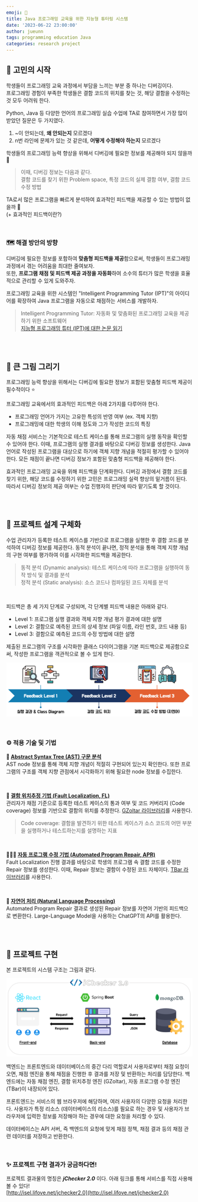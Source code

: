 ```yaml
---
emoji: 🤖
title: Java 프로그래밍 교육을 위한 지능형 튜터링 시스템
date: '2023-06-22 23:00:00'
author: jueunn
tags: programming education Java
categories: research project
---
```


## 💭 고민의 시작

학생들이 프로그래밍 교육 과정에서 부담을 느끼는 부분 중 하나는 디버깅이다.  
프로그래밍 경험이 부족한 학생들은 결함 코드의 위치를 찾는 것, 해당 결함을 수정하는 것 모두 어려워 한다.  

Python, Java 등 다양한 언어의 프로그래밍 실습 수업에 TA로 참여하면서 가장 많이 받았던 질문은 두 가지였다.
1. ~이 안되는데, **왜 안되는지** 모르겠다
2. n번 라인에 문제가 있는 것 같은데, **어떻게 수정해야 하는지** 모르겠다


학생들의 프로그래밍 능력 향상을 위해서 디버깅에 필요한 정보를 제공해야 되지 않을까 🤔

> 이때, 디버깅 정보는 다음과 같다.  
> 결함 코드를 찾기 위한 Problem space, 특정 코드의 실제 결함 여부, 결함 코드 수정 방법

TA로서 많은 프로그램을 빠르게 분석하여 효과적인 피드백을 제공할 수 있는 방법이 없을까 🤔  
(+ 효과적인 피드백이란?)

<br>

### 🗺 해결 방안의 방향

디버깅에 필요한 정보를 포함하여 **맞춤형 피드백을 제공**함으로써, 학생들이 프로그래밍 과정에서 겪는 어려움을 최대한 줄여보자.  
또한, **프로그램 채점 및 피드백 제공 과정을 자동화**하여 소수의 튜터가 많은 학생을 효율적으로 관리할 수 있게 도와주자.  

프로그래밍 교육을 위한 시스템인 "Intelligent Programming Tutor (IPT)"의 아이디어를 확장하여 Java 프로그램을 자동으로 채점하는 서비스를 개발하자.

> Intelligent Programming Tutor: 자동화 및 맞춤화된 프로그래밍 교육을 제공하기 위한 소프트웨어   
> [지능형 프로그래밍 튜터 (IPT)에 대한 논문 읽기](http://www.jooyongyi.com/papers/ESEC-FSE17-a.pdf)

<br><br>

## 🔎 큰 그림 그리기

프로그래밍 능력 향상을 위해서는 디버깅에 필요한 정보가 포함된 맞춤형 피드백 제공이 필수적이다️ ⭐️  

프로그래밍 교육에서의 효과적인 피드백은 아래 2가지를 다루어야 한다.
* 프로그래밍 언어가 가지는 고유한 특성의 반영 여부 (ex. 객체 지향)
* 프로그래밍에 대한 학생의 이해 정도와 그가 작성한 코드의 특징

자동 채점 서비스는 기본적으로 테스트 케이스를 통해 프로그램의 실행 동작을 확인할 수 있어야 한다. 이때, 프로그램의 실행 결과를 바탕으로 디버깅 정보를 생성한다. Java 언어로 작성된 프로그램을 대상으로 하기에 객체 지향 개념을 적절히 평가할 수 있어야 한다. 모든 채점이 끝나면 디버깅 정보가 포함된 맞춤형 피드백을 제공해야 한다.  

효과적인 프로그래밍 교육을 위해 피드백을 단계화한다. 디버깅 과정에서 결함 코드를 찾기 위한, 해당 코드를 수정하기 위한 고민은 프로그래밍 실력 향상의 밑거름이 된다. 따라서 디버깅 정보의 제공 여부는 수업 진행자의 판단에 따라 맡기도록 할 것이다.

<br><br>

## 🚀 프로젝트 설계 구체화

수업 관리자가 등록한 테스트 케이스를 기반으로 프로그램을 실행한 후 결함 코드를 분석하여 디버깅 정보를 제공한다. 동적 분석이 끝나면, 정적 분석을 통해 객체 지향 개념의 구현 여부를 평가하여 이를 시각화한 피드백을 제공한다.  
> 동적 분석 (Dynamic analysis): 테스트 케이스에 따라 프로그램을 실행하여 동작 방식 및 결과를 분석  
> 정적 분석 (Static analysis): 소스 코드나 컴파일된 코드 자체를 분석

<br>

피드백은 총 세 가지 단계로 구성되며, 각 단계별 피드백 내용은 아래와 같다.
* Level 1: 프로그램 실행 결과와 객체 지향 개념 평가 결과에 대한 설명
* Level 2: 결함으로 예측된 코드의 상세 정보 (파일 이름, 라인 번호, 코드 내용 등)
* Level 3: 결함으로 예측된 코드의 수정 방법에 대한 설명

제출된 프로그램의 구조를 시각화한 클래스 다이어그램을 기본 피드백으로 제공함으로써, 작성한 프로그램을 객관적으로 볼 수 있게 한다.  

![feedback-design.png](feedback-design.png)

<br>

### ⚙️ 적용 기술 및 기법

**🍃 <U>Abstract Syntax Tree (AST) 구문 분석</U>**  
AST node 정보를 통해 객체 지향 개념이 적절히 구현되어 있는지 확인한다. 또한 프로그램의 구조를 객체 지향 관점에서 시각화하기 위해 필요한 node 정보를 수집한다.

<br>

**📍 <U>결함 위치추정 기법 (Fault Localization, FL)</U>**  
관리자가 채점 기준으로 등록한 테스트 케이스의 통과 여부 및 코드 커버리지 (Code coverage) 정보를 기반으로 결함의 위치를 추정한다. [GZoltar 라이브러리](https://gzoltar.com/index.html)를 사용한다.  
> Code coverage: 결함을 발견하기 위한 테스트 케이스가 소스 코드의 어떤 부분을 실행하거나 테스트하는지를 설명하는 지표   

<br>

**👩🏻‍🔧 <U>자동 프로그램 수정 기법 (Automated Program Repair, APR)</U>**  
Fault Localization 진행 결과를 바탕으로 학생의 프로그램 속 결함 코드를 수정한 Repair 정보를 생성한다. 이때, Repair 정보는 결함이 수정된 코드 자체이다. [TBar 라이브러리](https://github.com/TruX-DTF/TBar)를 사용한다. 

<br>

**💬 <U>자연어 처리 (Natural Language Processing)</U>**  
Automated Program Repair 결과로 생성된 Repair 정보를 자연어 기반의 피드백으로 변환한다. Large-Language Model을 사용하는 ChatGPT의 API를 활용한다.

<br><br>

## 🤖 프로젝트 구현

본 프로젝트의 시스템 구조는 그림과 같다.  

![system-detail.png](system-detail.png)  

백엔드는 프론트엔드와 데이터베이스의 중간 다리 역할로서 사용자로부터 채점 요청이 오면, 채점 엔진을 통해 채점을 진행한 후 결과를 저장 및 반환하는 처리를 담당한다. 백엔드에는 자동 채점 엔진, 결함 위치추정 엔진 (GZoltar), 자동 프로그램 수정 엔진 (TBar)이 내장되어 있다.  

프론트엔드는 서비스의 웹 브라우저에 해당하며, 여러 사용자의 다양한 요청을 처리한다. 사용자가 특정 리소스 (데이터베이스의 리소스)를 필요로 하는 경우 및 사용자가 브라우저에 입력한 정보를 저장해야 하는 경우에 대한 요청을 처리할 수 있다.  

데이터베이스는 API 서버, 즉 백엔드의 요청에 맞게 채점 정책, 채점 결과 등의 채점 관련 데이터를 저장하고 반환한다.  

<br>

### ✨ 프로젝트 구현 결과가 궁금하다면!
프로젝트 결과물의 명칭은 **_jChecker 2.0_** 이다. 아래 링크를 통해 서비스를 직접 사용해볼 수 있다!  
[http://isel.lifove.net/jchecker2.0](http://isel.lifove.net/jchecker2.0)  


```toc

```
